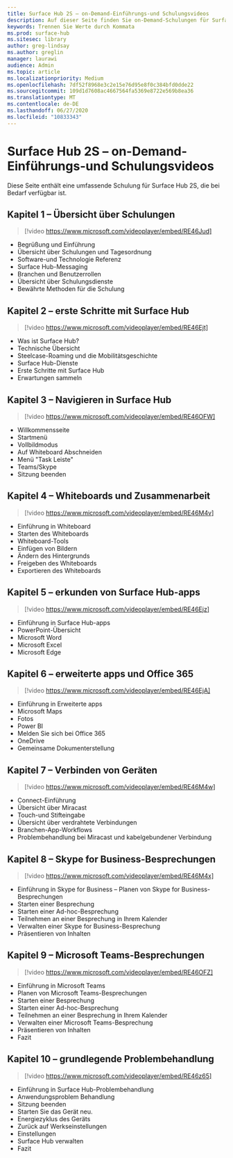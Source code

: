 ```yaml
---
title: Surface Hub 2S – on-Demand-Einführungs-und Schulungsvideos
description: Auf dieser Seite finden Sie on-Demand-Schulungen für Surface Hub 2S.
keywords: Trennen Sie Werte durch Kommata
ms.prod: surface-hub
ms.sitesec: library
author: greg-lindsay
ms.author: greglin
manager: laurawi
audience: Admin
ms.topic: article
ms.localizationpriority: Medium
ms.openlocfilehash: 7df52f8968e3c2e15e76d95e8f0c384bfd0dde22
ms.sourcegitcommit: 109d1d7608ac4667564fa5369e8722e569b8ea36
ms.translationtype: MT
ms.contentlocale: de-DE
ms.lasthandoff: 06/27/2020
ms.locfileid: "10833343"
---
```

# Surface Hub 2S – on-Demand-Einführungs-und Schulungsvideos

Diese Seite enthält eine umfassende Schulung für Surface Hub 2S, die bei Bedarf verfügbar ist.

##  <a name="chapter-1---training-overview"></a>Kapitel 1 – Übersicht über Schulungen

> [!video https://www.microsoft.com/videoplayer/embed/RE46Jud] 

- Begrüßung und Einführung
- Übersicht über Schulungen und Tagesordnung
- Software-und Technologie Referenz
- Surface Hub-Messaging
- Branchen und Benutzerrollen
- Übersicht über Schulungsdienste
- Bewährte Methoden für die Schulung

##  <a name="chapter-2---getting-started-with-surface-hub"></a>Kapitel 2 – erste Schritte mit Surface Hub

> [!video https://www.microsoft.com/videoplayer/embed/RE46Ejt] 

- Was ist Surface Hub?
- Technische Übersicht
- Steelcase-Roaming und die Mobilitätsgeschichte
- Surface Hub-Dienste
- Erste Schritte mit Surface Hub
- Erwartungen sammeln

##  <a name="chapter-3---navigating-surface-hub"></a>Kapitel 3 – Navigieren in Surface Hub

> [!video https://www.microsoft.com/videoplayer/embed/RE46OFW] 

- Willkommensseite
- Startmenü
- Vollbildmodus
- Auf Whiteboard Abschneiden
- Menü "Task Leiste"
- Teams/Skype
- Sitzung beenden

##  <a name="chapter-4---whiteboarding-and-collaboration"></a>Kapitel 4 – Whiteboards und Zusammenarbeit

> [!video https://www.microsoft.com/videoplayer/embed/RE46M4v] 

- Einführung in Whiteboard
- Starten des Whiteboards
- Whiteboard-Tools
- Einfügen von Bildern
- Ändern des Hintergrunds
- Freigeben des Whiteboards
- Exportieren des Whiteboards 
 
##  <a name="chapter-5---exploring-surface-hub-apps"></a>Kapitel 5 – erkunden von Surface Hub-apps

> [!video https://www.microsoft.com/videoplayer/embed/RE46Ejz] 

- Einführung in Surface Hub-apps
- PowerPoint-Übersicht
- Microsoft Word
- Microsoft Excel
- Microsoft Edge

##  <a name="chapter-6---advanced-apps-and-office-365"></a>Kapitel 6 – erweiterte apps und Office 365

> [!video https://www.microsoft.com/videoplayer/embed/RE46EjA] 

- Einführung in Erweiterte apps
- Microsoft Maps
- Fotos
- Power BI
- Melden Sie sich bei Office 365
- OneDrive
- Gemeinsame Dokumenterstellung

##  <a name="chapter-7---connecting-devices"></a>Kapitel 7 – Verbinden von Geräten

> [!video https://www.microsoft.com/videoplayer/embed/RE46M4w] 

- Connect-Einführung
- Übersicht über Miracast
- Touch-und Stifteingabe
- Übersicht über verdrahtete Verbindungen
- Branchen-App-Workflows
- Problembehandlung bei Miracast und kabelgebundener Verbindung    
 
##  <a name="chapter-8---skype-for-business-meetings"></a>Kapitel 8 – Skype for Business-Besprechungen

> [!video https://www.microsoft.com/videoplayer/embed/RE46M4x] 

- Einführung in Skype for Business – Planen von Skype for Business-Besprechungen
- Starten einer Besprechung
- Starten einer Ad-hoc-Besprechung
- Teilnehmen an einer Besprechung in Ihrem Kalender
- Verwalten einer Skype for Business-Besprechung
- Präsentieren von Inhalten
    
##  <a name="chapter-9---microsoft-teams-meetings"></a>Kapitel 9 – Microsoft Teams-Besprechungen

> [!video https://www.microsoft.com/videoplayer/embed/RE46OFZ] 

- Einführung in Microsoft Teams
- Planen von Microsoft Teams-Besprechungen
- Starten einer Besprechung
- Starten einer Ad-hoc-Besprechung
- Teilnehmen an einer Besprechung in Ihrem Kalender
- Verwalten einer Microsoft Teams-Besprechung
- Präsentieren von Inhalten
- Fazit

##  <a name="chapter-10---basic-troubleshooting"></a>Kapitel 10 – grundlegende Problembehandlung

> [!video https://www.microsoft.com/videoplayer/embed/RE46z65] 

- Einführung in Surface Hub-Problembehandlung
- Anwendungsproblem Behandlung
- Sitzung beenden
- Starten Sie das Gerät neu.
- Energiezyklus des Geräts
- Zurück auf Werkseinstellungen
- Einstellungen
- Surface Hub verwalten
- Fazit